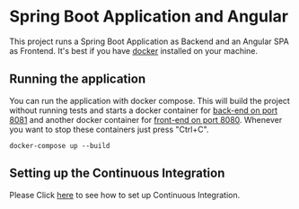 # Spring Boot Application and Angular
This project runs a Spring Boot Application as Backend and an Angular SPA as Frontend. It's best
if you have [docker](https://www.docker.com/products/docker-desktop) installed on your machine. 

## Running the application
You can run the application with docker compose. This will build the project without running tests
and starts a docker container for [back-end on port 8081](http://localhost:8081) and another docker
container for [front-end on port 8080](http://localhost:8081). Whenever you want to stop these
containers just press "Ctrl+C".
```shell script
docker-compose up --build
```
## Setting up the Continuous Integration
Please Click [here](ci/README.md) to see how to set up Continuous Integration.   
